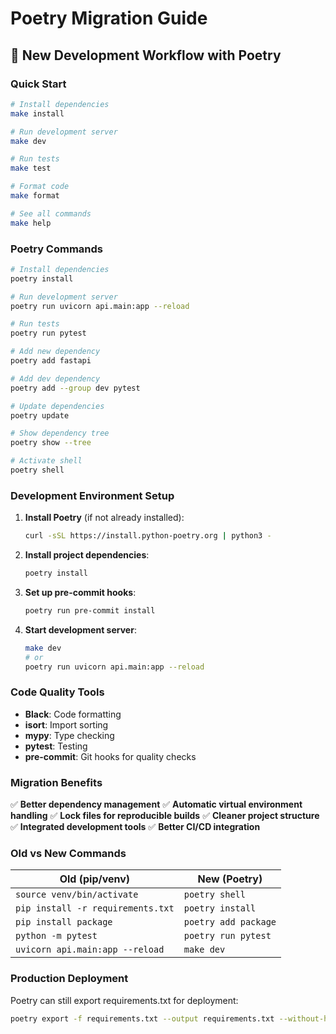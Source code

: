 # Poetry Migration Guide

## 🎉 New Development Workflow with Poetry

### Quick Start

```bash
# Install dependencies
make install

# Run development server
make dev

# Run tests
make test

# Format code
make format

# See all commands
make help
```

### Poetry Commands

```bash
# Install dependencies
poetry install

# Run development server
poetry run uvicorn api.main:app --reload

# Run tests
poetry run pytest

# Add new dependency
poetry add fastapi

# Add dev dependency
poetry add --group dev pytest

# Update dependencies
poetry update

# Show dependency tree
poetry show --tree

# Activate shell
poetry shell
```

### Development Environment Setup

1. **Install Poetry** (if not already installed):

   ```bash
   curl -sSL https://install.python-poetry.org | python3 -
   ```

2. **Install project dependencies**:

   ```bash
   poetry install
   ```

3. **Set up pre-commit hooks**:

   ```bash
   poetry run pre-commit install
   ```

4. **Start development server**:
   ```bash
   make dev
   # or
   poetry run uvicorn api.main:app --reload
   ```

### Code Quality Tools

- **Black**: Code formatting
- **isort**: Import sorting
- **mypy**: Type checking
- **pytest**: Testing
- **pre-commit**: Git hooks for quality checks

### Migration Benefits

✅ **Better dependency management**
✅ **Automatic virtual environment handling**
✅ **Lock files for reproducible builds**
✅ **Cleaner project structure**
✅ **Integrated development tools**
✅ **Better CI/CD integration**

### Old vs New Commands

| Old (pip/venv)                    | New (Poetry)         |
| --------------------------------- | -------------------- |
| `source venv/bin/activate`        | `poetry shell`       |
| `pip install -r requirements.txt` | `poetry install`     |
| `pip install package`             | `poetry add package` |
| `python -m pytest`                | `poetry run pytest`  |
| `uvicorn api.main:app --reload`   | `make dev`           |

### Production Deployment

Poetry can still export requirements.txt for deployment:

```bash
poetry export -f requirements.txt --output requirements.txt --without-hashes
```
